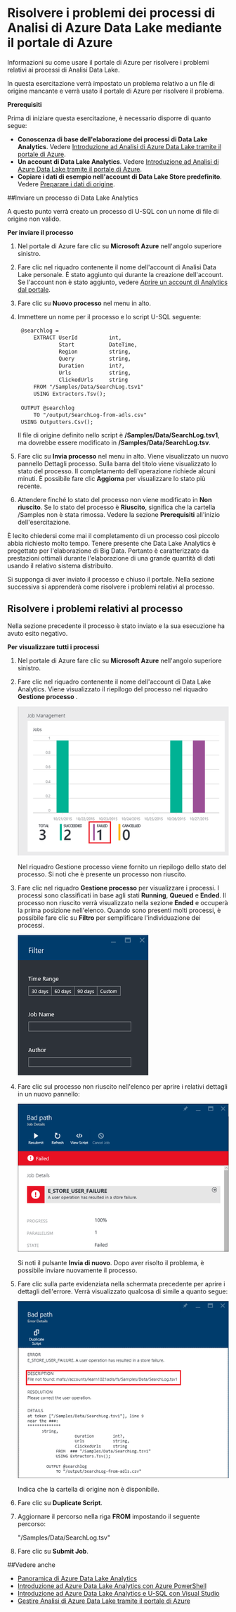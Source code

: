 <properties 
   pageTitle="Risolvere i problemi dei processi di Analisi di Azure Data Lake mediante il portale di Azure | Azure" 
   description="Informazioni su come usare il portale di Azure per risolvere i problemi relativi ai processi di Analisi Data Lake." 
   services="data-lake-analytics" 
   documentationCenter="" 
   authors="mumian" 
   manager="paulettm" 
   editor="cgronlun"/>
 
<tags
   ms.service="data-lake-analytics"
   ms.devlang="na"
   ms.topic="article"
   ms.tgt_pltfrm="na"
   ms.workload="big-data" 
   ms.date="10/27/2015"
   ms.author="jgao"/>

# Risolvere i problemi dei processi di Analisi di Azure Data Lake mediante il portale di Azure

Informazioni su come usare il portale di Azure per risolvere i problemi relativi ai processi di Analisi Data Lake.

In questa esercitazione verrà impostato un problema relativo a un file di origine mancante e verrà usato il portale di Azure per risolvere il problema.

**Prerequisiti**

Prima di iniziare questa esercitazione, è necessario disporre di quanto segue:

- **Conoscenza di base dell'elaborazione dei processi di Data Lake Analytics**. Vedere [Introduzione ad Analisi di Azure Data Lake tramite il portale di Azure](data-lake-analytics-get-started-use-portal.md).
- **Un account di Data Lake Analytics**. Vedere [Introduzione ad Analisi di Azure Data Lake tramite il portale di Azure](data-lake-analytics-get-started-use-portal.md#create-adl-analytics-account).
- **Copiare i dati di esempio nell'account di Data Lake Store predefinito**. Vedere [Preparare i dati di origine](data-lake-analytics-get-started-use-portal.md.md#prepare-source-data).

##Inviare un processo di Data Lake Analytics

A questo punto verrà creato un processo di U-SQL con un nome di file di origine non valido.

**Per inviare il processo**

1. Nel portale di Azure fare clic su **Microsoft Azure** nell'angolo superiore sinistro.
2. Fare clic nel riquadro contenente il nome dell'account di Analisi Data Lake personale. È stato aggiunto qui durante la creazione dell'account. Se l'account non è stato aggiunto, vedere [Aprire un account di Analytics dal portale](data-lake-analytics-manage-use-portal.md#access-adla-account).
3. Fare clic su **Nuovo processo** nel menu in alto.
4. Immettere un nome per il processo e lo script U-SQL seguente:

        @searchlog =
            EXTRACT UserId          int,
                    Start           DateTime,
                    Region          string,
                    Query           string,
                    Duration        int?,
                    Urls            string,
                    ClickedUrls     string
            FROM "/Samples/Data/SearchLog.tsv1"
            USING Extractors.Tsv();
        
        OUTPUT @searchlog   
            TO "/output/SearchLog-from-adls.csv"
        USING Outputters.Csv();

    Il file di origine definito nello script è **/Samples/Data/SearchLog.tsv1**, ma dovrebbe essere modificato in **/Samples/Data/SearchLog.tsv**.
     
5. Fare clic su **Invia processo** nel menu in alto. Viene visualizzato un nuovo pannello Dettagli processo. Sulla barra del titolo viene visualizzato lo stato del processo. Il completamento dell'operazione richiede alcuni minuti. È possibile fare clic **Aggiorna** per visualizzare lo stato più recente.
6. Attendere finché lo stato del processo non viene modificato in **Non riuscito**. Se lo stato del processo è **Riuscito**, significa che la cartella /Samples non è stata rimossa. Vedere la sezione **Prerequisiti** all'inizio dell'esercitazione.

È lecito chiedersi come mai il completamento di un processo così piccolo abbia richiesto molto tempo. Tenere presente che Data Lake Analytics è progettato per l'elaborazione di Big Data. Pertanto è caratterizzato da prestazioni ottimali durante l'elaborazione di una grande quantità di dati usando il relativo sistema distribuito.

Si supponga di aver inviato il processo e chiuso il portale. Nella sezione successiva si apprenderà come risolvere i problemi relativi al processo.


## Risolvere i problemi relativi al processo

Nella sezione precedente il processo è stato inviato e la sua esecuzione ha avuto esito negativo.

**Per visualizzare tutti i processi**

1. Nel portale di Azure fare clic su **Microsoft Azure** nell'angolo superiore sinistro.
2. Fare clic nel riquadro contenente il nome dell'account di Data Lake Analytics. Viene visualizzato il riepilogo del processo nel riquadro **Gestione processo** .

    ![Azure Data Lake Analytics - Gestione dei processi](./media/data-lake-analytics-monitor-and-troubleshoot-tutorial/data-lake-analytics-job-management.png)
    
    Nel riquadro Gestione processo viene fornito un riepilogo dello stato del processo. Si noti che è presente un processo non riuscito.
   
3. Fare clic nel riquadro **Gestione processo** per visualizzare i processi. I processi sono classificati in base agli stati **Running**, **Queued** e **Ended**. Il processo non riuscito verrà visualizzato nella sezione **Ended** e occuperà la prima posizione nell'elenco. Quando sono presenti molti processi, è possibile fare clic su **Filtro** per semplificare l'individuazione dei processi.

    ![Azure Data Lake Analytics - Filtrare i processi](./media/data-lake-analytics-monitor-and-troubleshoot-tutorial/data-lake-analytics-filter-jobs.png)

4. Fare clic sul processo non riuscito nell'elenco per aprire i relativi dettagli in un nuovo pannello:

    ![Azure Data Lake Analytics - Processo non riuscito](./media/data-lake-analytics-monitor-and-troubleshoot-tutorial/data-lake-analytics-failed-job.png)
    
    Si noti il pulsante **Invia di nuovo**. Dopo aver risolto il problema, è possibile inviare nuovamente il processo.

5. Fare clic sulla parte evidenziata nella schermata precedente per aprire i dettagli dell'errore. Verrà visualizzato qualcosa di simile a quanto segue:

    ![Azure Data Lake Analytics - Dettagli del processo non riuscito](./media/data-lake-analytics-monitor-and-troubleshoot-tutorial/data-lake-analytics-failed-job-details.png)

    Indica che la cartella di origine non è disponibile.
    
6. Fare clic su **Duplicate Script**.
7. Aggiornare il percorso nella riga **FROM** impostando il seguente percorso:

    "/Samples/Data/SearchLog.tsv"

8. Fare clic su **Submit Job**.


##Vedere anche

- [Panoramica di Azure Data Lake Analytics](data-lake-analytics-overview.md)
- [Introduzione ad Azure Data Lake Analytics con Azure PowerShell](data-lake-analytics-get-started-powershell.md)
- [Introduzione ad Azure Data Lake Analytics e U-SQL con Visual Studio](data-lake-analytics-get-started-u-sql-studio.md)
- [Gestire Analisi di Azure Data Lake tramite il portale di Azure](data-lake-analytics-manage-use-portal.md)

<!---HONumber=AcomDC_1203_2015-->